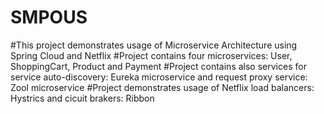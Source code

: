 # SMPOUS
#This project demonstrates usage of Microservice Architecture using Spring Cloud and Netflix
#Project contains four microservices: User, ShoppingCart, Product and Payment
#Project contains also services for service auto-discovery: Eureka microservice and request proxy service: Zool microservice
#Project demonstrates usage of Netflix load balancers: Hystrics and cicuit brakers: Ribbon


